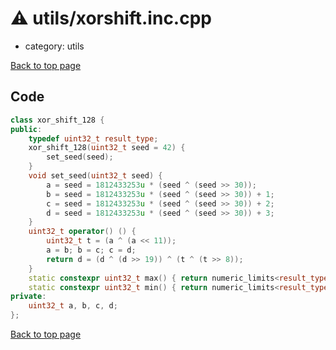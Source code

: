 <!-- mathjax config similar to math.stackexchange -->
<script type="text/javascript" async
  src="https://cdnjs.cloudflare.com/ajax/libs/mathjax/2.7.5/MathJax.js?config=TeX-MML-AM_CHTML">
</script>
<script type="text/x-mathjax-config">
  MathJax.Hub.Config({
    TeX: { equationNumbers: { autoNumber: "AMS" }},
    tex2jax: {
      inlineMath: [ ['$','$'] ],
      processEscapes: true
    },
    "HTML-CSS": { matchFontHeight: false },
    displayAlign: "left",
    displayIndent: "2em"
  });
</script>

<script type="text/javascript" src="https://cdnjs.cloudflare.com/ajax/libs/jquery/3.4.1/jquery.min.js"></script>
<script src="https://cdn.jsdelivr.net/npm/jquery-balloon-js@1.1.2/jquery.balloon.min.js" integrity="sha256-ZEYs9VrgAeNuPvs15E39OsyOJaIkXEEt10fzxJ20+2I=" crossorigin="anonymous"></script>
<script type="text/javascript" src="../../assets/js/copy-button.js"></script>
<link rel="stylesheet" href="../../assets/css/copy-button.css" />


# :warning: utils/xorshift.inc.cpp
* category: utils


[Back to top page](../../index.html)



## Code
```cpp
class xor_shift_128 {
public:
    typedef uint32_t result_type;
    xor_shift_128(uint32_t seed = 42) {
        set_seed(seed);
    }
    void set_seed(uint32_t seed) {
        a = seed = 1812433253u * (seed ^ (seed >> 30));
        b = seed = 1812433253u * (seed ^ (seed >> 30)) + 1;
        c = seed = 1812433253u * (seed ^ (seed >> 30)) + 2;
        d = seed = 1812433253u * (seed ^ (seed >> 30)) + 3;
    }
    uint32_t operator() () {
        uint32_t t = (a ^ (a << 11));
        a = b; b = c; c = d;
        return d = (d ^ (d >> 19)) ^ (t ^ (t >> 8));
    }
    static constexpr uint32_t max() { return numeric_limits<result_type>::max(); }
    static constexpr uint32_t min() { return numeric_limits<result_type>::min(); }
private:
    uint32_t a, b, c, d;
};

```

[Back to top page](../../index.html)

